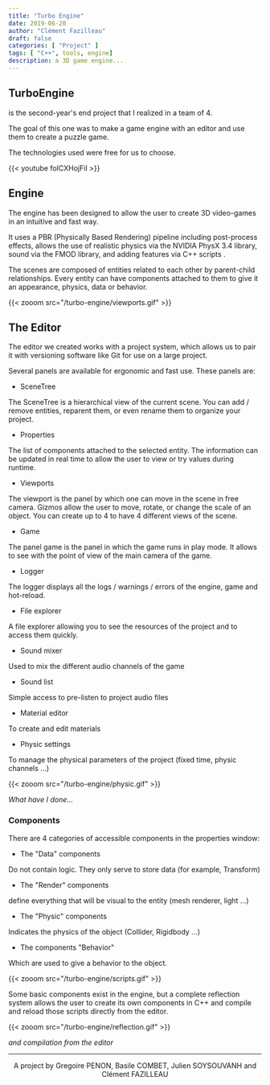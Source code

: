 ```yaml
---
title: "Turbo Engine"
date: 2019-06-20
author: "Clément Fazilleau"
draft: false
categories: [ "Project" ]
tags: [ "C++", tools, engine]
description: a 3D game engine...
---
```

## TurboEngine

is the second-year's end project that I realized in a team of 4.

The goal of this one was to make a game engine with an editor and use them to create a puzzle game.

The technologies used were free for us to choose.

{{< youtube foICXHojFiI >}}

## Engine

The engine has been designed to allow the user to create 3D video-games in an intuitive and fast way.

It uses a PBR (Physically Based Rendering) pipeline including post-process effects, allows the use of realistic physics via the NVIDIA PhysX 3.4 library, sound via the FMOD library, and adding features via C++ scripts .

The scenes are composed of entities related to each other by parent-child relationships.
Every entity can have components attached to them to give it an appearance, physics, data or behavior.

{{< zooom src="/turbo-engine/viewports.gif" >}}

## The Editor

The editor we created works with a project system, which allows us to pair it with versioning software like Git for use on a large project.

Several panels are available for ergonomic and fast use. These panels are:

- SceneTree

The SceneTree is a hierarchical view of the current scene. You can add / remove entities, reparent them, or even rename them to organize your project.

- Properties

The list of components attached to the selected entity. The information can be updated in real time to allow the user to view or try values ​​during runtime.

- Viewports

The viewport is the panel by which one can move in the scene in free camera. Gizmos allow the user to move, rotate, or change the scale of an object. You can create up to 4 to have 4 different views of the scene.

- Game

The panel game is the panel in which the game runs in play mode. It allows to see with the point of view of the main camera of the game.

- Logger

The logger displays all the logs / warnings / errors of the engine, game and hot-reload.

- File explorer

A file explorer allowing you to see the resources of the project and to access them quickly.

- Sound mixer

Used to mix the different audio channels of the game

- Sound list

Simple access to pre-listen to project audio files

- Material editor

To create and edit materials

- Physic settings

To manage the physical parameters of the project (fixed time, physic channels ...)

{{< zooom src="/turbo-engine/physic.gif" >}}

*What have I done...*

### Components

There are 4 categories of accessible components in the properties window:

- The "Data" components

Do not contain logic. They only serve to store data (for example, Transform)

- The "Render" components

define everything that will be visual to the entity (mesh renderer, light ...)

- The "Physic" components

Indicates the physics of the object (Collider, Rigidbody ...)

- The components "Behavior"

Which are used to give a behavior to the object.

{{< zooom src="/turbo-engine/scripts.gif" >}}

Some basic components exist in the engine, but a complete reflection system allows the user to create its own components in C++ and compile and reload those scripts directly from the editor.

{{< zooom src="/turbo-engine/reflection.gif" >}}

*and compilation from the editor*

------

<div align="center">A project by Gregoire PENON, Basile COMBET, Julien SOYSOUVANH and Clément FAZILLEAU</div>